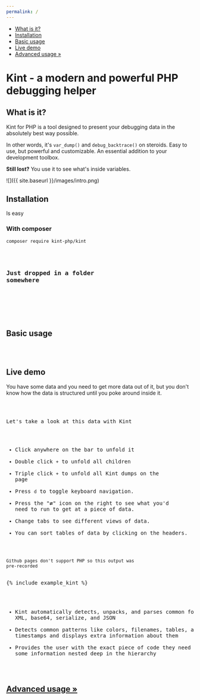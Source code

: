 ```yaml
---
permalink: /
---
```


<div id="leftmenu" class="col-sm-4 col-md-3 hidden-xs">
<ul class="nav nav-list side-navigation" data-spy="affix" data-offset-top="{{ site.affix_offset }}">
    <li><a href="#about">What is it?</a></li>
    <li><a href="#install">Installation</a></li>
    <li><a href="#use">Basic usage</a></li>
    <li><a href="#demo">Live demo</a></li>
    <li><a href="{{ site.baseurl }}/advanced/">Advanced usage &raquo;</a></li>
</ul>
</div>
<div class="col-sm-8 col-md-9" markdown="1">

# Kint - a modern and powerful PHP debugging helper

<section id="about" markdown="1">

## What is it?

Kint for PHP is a tool designed to present your debugging data in the absolutely best way possible.

In other words, it's `var_dump()` and `debug_backtrace()` on steroids. Easy to use, but powerful and customizable. An essential addition to your development toolbox.

**Still lost?** You use it to see what's inside variables.

![]({{ site.baseurl }}/images/intro.png)

</section>
<section id="install" markdown="1">

## Installation

Is easy

### With composer

```
composer require kint-php/kint
```

<pre class="prettyprint linenums"><?php

include 'vendor/autoload.php';

d('Dumped with Kint');</pre>

### Just dropped in a folder somewhere

<pre class="prettyprint linenums"><?php

include 'kint.php';

d('Dumped with Kint');</pre>

</section>
<section id="use" markdown="1">

## Basic usage

<pre class="prettyprint linenums"><?php

Kint::dump($GLOBALS, $_SERVER); // Dump any number of variables
d($GLOBALS, $_SERVER); // d() is a shortcut for Kint::dump()

Kint::trace(); // Dump a debug backtrace
d(1); // Shortcut for Kint::trace()

Kint::$enabled_mode = false; // Disable kint
</pre>

</section>
<section id="demo" markdown="1">

## Live demo

You have some data and you need to get more data out of it, but you don't know how the data is structured until you poke around inside it.

<pre class="prettyprint linenums"><?php

$time = get_mysterious_value();
$data = get_mysterious_data();

include 'kint.php';

d($time, $data);
</pre>

Let's take a look at this data with Kint

* Click anywhere on the bar to unfold it
* Double click `+` to unfold all children
* Triple click `+` to unfold all Kint dumps on the page
* Press `d` to toggle keyboard navigation.
* Press the "**⇄**" icon on the right to see what you'd need to run to get at a piece of data.
* Change tabs to see different views of data.
* You can sort tables of data by clicking on the headers.

<small>Github pages don't support PHP so this output was pre-recorded</small>

<div>{% include example_kint %}</div>

* Kint automatically detects, unpacks, and parses common formats like XML, base64, serialize, and JSON
* Detects common patterns like colors, filenames, tables, and timestamps and displays extra information about them
* Provides the user with the exact piece of code they need to access some information nested deep in the hierarchy

</section>

<h2><a href="{{ site.baseurl }}/advanced/">Advanced usage &raquo;</a></h2>

</div>
